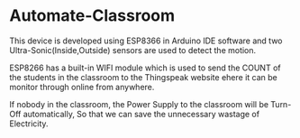 # Automate-Classroom
This device is developed using ESP8366 in Arduino IDE software and two Ultra-Sonic(Inside,Outside) sensors are used to detect the motion.

ESP8266 has a built-in WIFI module which is used to send the COUNT of the students in the classroom to the Thingspeak website ehere it can be monitor through online from anywhere.

If nobody in the classroom, the Power Supply to the classroom will be Turn-Off automatically, So that we can save the unnecessary wastage of Electricity.
